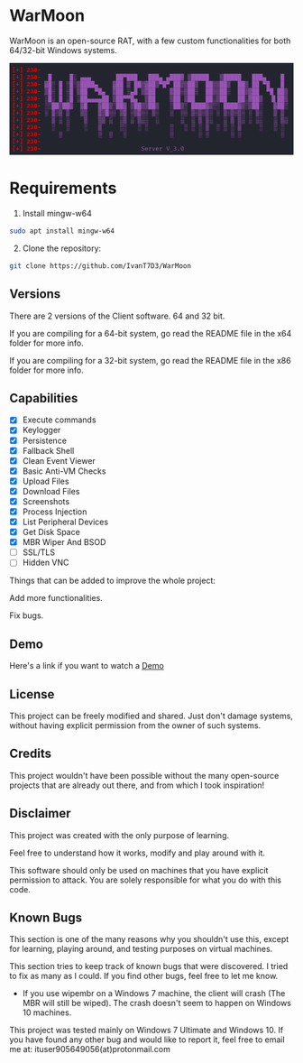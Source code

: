 # WarMoon
WarMoon is an open-source RAT, with a few custom functionalities for both 64/32-bit Windows systems.

![Server-Image](https://github.com/IvanT7D3/WarMoon/blob/5d1aeaef5ea907dddfb6af3ff408900f74efa49c/img.png)

# Requirements

1. Install mingw-w64
```bash
sudo apt install mingw-w64
```

2. Clone the repository:
```bash
git clone https://github.com/IvanT7D3/WarMoon
```

## Versions
There are 2 versions of the Client software. 64 and 32 bit.

If you are compiling for a 64-bit system, go read the README file in the x64 folder for more info.

If you are compiling for a 32-bit system, go read the README file in the x86 folder for more info.

## Capabilities
- [x] Execute commands
- [x] Keylogger
- [x] Persistence
- [x] Fallback Shell
- [x] Clean Event Viewer
- [x] Basic Anti-VM Checks
- [x] Upload Files
- [x] Download Files
- [x] Screenshots
- [x] Process Injection
- [x] List Peripheral Devices
- [x] Get Disk Space
- [x] MBR Wiper And BSOD
- [ ] SSL/TLS
- [ ] Hidden VNC

Things that can be added to improve the whole project:

Add more functionalities.

Fix bugs.

## Demo
Here's a link if you want to watch a [Demo](https://www.youtube.com/watch?v=nErq4wlsF1g)

## License
This project can be freely modified and shared. Just don't damage systems, without having explicit permission from the owner of such systems.

## Credits
This project wouldn't have been possible without the many open-source projects that are already out there, and from which I took inspiration!

## Disclaimer
This project was created with the only purpose of learning.

Feel free to understand how it works, modify and play around with it.

This software should only be used on machines that you have explicit permission to attack. You are solely responsible for what you do with this code.

## Known Bugs
This section is one of the many reasons why you shouldn't use this, except for learning, playing around, and testing purposes on virtual machines.

This section tries to keep track of known bugs that were discovered.
I tried to fix as many as I could. If you find other bugs, feel free to let me know.

- If you use wipembr on a Windows 7 machine, the client will crash (The MBR will still be wiped). The crash doesn't seem to happen on Windows 10 machines.

This project was tested mainly on Windows 7 Ultimate and Windows 10. If you have found any other bug and would like to report it, feel free to email me at: ituser905649056(at)protonmail.com
